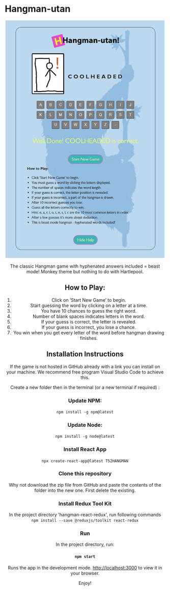 # Hangman-utan

<div style="text-align:center; width:auto;"><img alt="example gameplay" src="https://github.com/JamesACook/Hangman-utan/blob/main/src/images/Sample.jpg" style="width:500px; align:center;" /></ div>

The classic Hangman game with hyphenated answers included = beast mode!
Monkey theme but nothing to do with Hartlepool.

## How to Play:

1. Click on ‘Start New Game’ to begin.
2. Start guessing the word by clicking on a letter at a time.
3. You have 10 chances to guess the right word.
4. Number of blank spaces indicates letters in the word.
5. If your guess is correct, the letter is revealed.
6. If your guess is incorrect, you lose a chance.
7. You win when you get every letter of the word before hangman drawing finishes.

## Installation Instructions

If the game is not hosted in GitHub already with a link you can install on your machine.
We recommend free program Visual Studio Code to achieve this.

Create a new folder then in the terminal (or a new terminal if required) :

### Update NPM:

`npm install -g npm@latest`

### Update Node:

`npm install -g node@latest`

### Install React App

`npx create-react-app@latest T52HANGMAN`

### Clone this repository

Why not download the zip file from GitHub and paste the contents of the folder 
into the new one. First delete the existing.

### Install Redux Tool Kit

In the project directory 'hangman-react-redux', run following commands  
`npm install --save @reduxjs/toolkit react-redux`

### Run 

In the project directory, run:

#### `npm start`

Runs the app in the development mode.
[http://localhost:3000](http://localhost:3000) to view it in your browser.

Enjoy!

